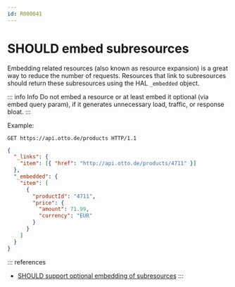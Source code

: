 ```yaml
---
id: R000041
---
```


# SHOULD embed subresources

Embedding related resources (also known as resource expansion) is a great way to reduce the number of requests.
Resources that link to subresources should return these subresources using the HAL `_embedded` object.

::: info Info
Do not embed a resource or at least embed it optional (via embed query param), if it generates unnecessary load, traffic, or response bloat.
:::

Example:

```http request
GET https://api.otto.de/products HTTP/1.1
```

```json
{
  "_links": {
    "item": [{ "href": "http://api.otto.de/products/4711" }]
  },
  "_embedded": {
    "item": [
      {
        "productId": "4711",
        "price": {
          "amount": 71.99,
          "currency": "EUR"
        }
      }
    ]
  }
}
```

::: references

- [SHOULD support optional embedding of subresources](/guidelines/r000063)
  :::
